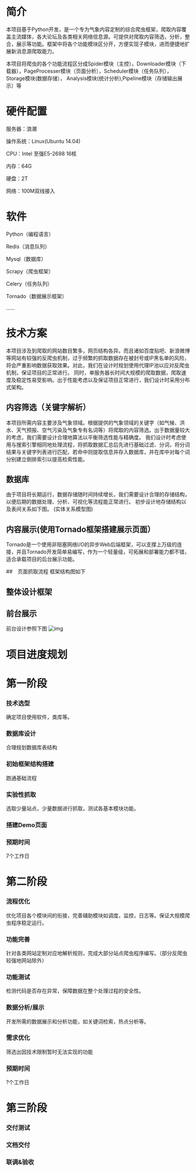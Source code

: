 # 简介

本项目基于Python开发，是一个专为气象内容定制的综合爬虫框架，爬取内容覆盖主流媒体，各大论坛及各类相关网络信息源。可提供对爬取内容筛选，分析，整合，展示等功能。框架中将各个功能模块区分开，方便实现子模块，进而便捷地扩展新消息源爬取能力。

本项目将爬虫的各个功能流程区分成Spider模块（主控），Downloader模块（下载器），PageProcesser模块（页面分析），Scheduler模块（任务队列），Storage模块(数据存储）， Analysis模块(统计分析),Pipeline模块（存储输出展示）等


# 硬件配置
服务器：浪潮

操作系统：Linux(Ubuntu 14.04)

CPU：Intel 至强E5-2698 16核

内存：64G

硬盘：2T

网络：100M双线接入

# 软件
Python（编程语言）

Redis（消息队列）

Mysql（数据库）

Scrapy（爬虫框架）

Celery（任务队列）

Tornado（数据展示框架）

……

# 技术方案

  本项目涉及到爬取的网站数目繁多，网页结构各异。而且诸如百度贴吧、新浪微博等网站有较强的反爬虫机制，过于频繁的抓取数据存在被封号或IP黑名单的风险，将会严重影响数据获取效果。对此，我们在设计时规划使用代理IP池以应对反爬虫机制，保证项目的正常进行。
  同时，单服务器长时间大规模的爬取数据，爬取速度及稳定性易受影响。出于性能考虑以及保证项目正常进行，我们设计时采用分布式架构。

## 内容筛选（关键字解析）

  本项目所需内容主要涉及气象领域。根据提供的气象领域的关键字（如气候、洪水、天气预报、空气污染及气象专有名词等）将爬取的内容筛选。出于数据量较大的考虑，我们需要设计合理地算法以平衡筛选性能与精确度。
  我们设计时考虑使用与搜索引擎相同地处理流程，将抓取数据汇总后先进行基础过滤、分词，将分词结果与关键字列表进行匹配，若命中则提取信息并存入数据库，并在库中对每个词分别建立倒排索引以提高检索性能。


## 数据库

  由于项目将长期运行，数据存储随时间持续增长，我们需要设计合理的存储结构，以便后期的数据处理、分析、可视化等流程能正常进行。
  初步设计地存储结构以及表间关系如下图。
(实体关系模型图)

## 内容展示(使用Tornado框架搭建展示页面）

  Tornado是一个使用非阻塞网络I/O的异步Web后端框架，可以支撑上万级的连接，并且Tornado开发简单易编写，作为一个轻量级，可拓展和部署能力都不错，适合承载项目的后台展示功能。

##　页面抓取流程
  框架结构图如下

##  整体设计框架

## 前台展示
  前台设计参照下图
![img](https://camo.githubusercontent.com/a552b7019cbf274fe4cbe5a03c670e072a93978c/687474703a2f2f6f696970357a38396b2e626b742e636c6f7564646e2e636f6d2f576563686174494d47382e6a706567)


# 项目进度规划

# 第一阶段

### 技术选型

确定项目使用软件，类库等。

### 数据库设计

合理规划数据库表结构

### 初始框架结构搭建
跑通基础流程

### 实验性抓取
选取少量站点，少量数据进行抓取，测试各基本模块功能。

### 搭建Demo页面

### 预期时间
7个工作日

# 第二阶段

### 流程优化

优化项目各个模块间的衔接，完善辅助模块如调度，监控，日志等。保证大规模爬虫程序稳定运行。

### 功能完善

针对各类网站定制对应地解析规则，完成大部分站点爬虫程序编写。（部分反爬虫较强地网站除外）

### 功能测试

检测代码是否存在异常，保障数据在整个处理过程的安全性。

### 数据分析/展示

开发所需的数据展示和分析功能，如关键词检索，热点分析等。

### 需求优化

筛选出因技术限制暂时无法实现的功能

### 预期时间
?个工作日

# 第三阶段

### 交付测试

### 文档交付

### 联调&验收
